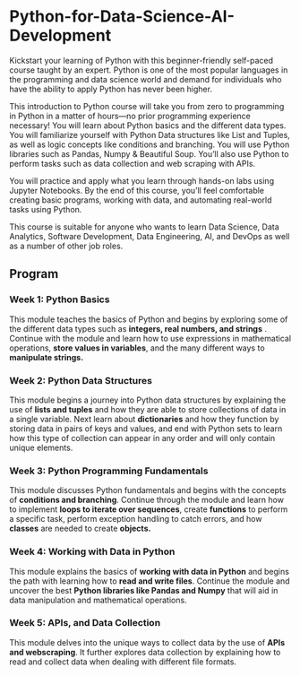 # Python-for-Data-Science-AI-Development

Kickstart your learning of Python with this beginner-friendly self-paced course taught by an expert. Python is one of the most popular languages in the programming and data science world and demand for individuals who have the ability to apply Python has never been higher.  

This introduction to Python course will take you from zero to programming in Python in a matter of hours—no prior programming experience necessary! You will learn about Python basics and the different data types. You will familiarize yourself with Python Data structures like List and Tuples, as well as logic concepts like conditions and branching. You will use Python libraries such as Pandas, Numpy & Beautiful Soup. You’ll also use Python to perform tasks such as data collection and web scraping with APIs.  

You will practice and apply what you learn through hands-on labs using Jupyter Notebooks. By the end of this course, you’ll feel comfortable creating basic programs, working with data, and automating real-world tasks using Python.  

This course is suitable for anyone who wants to learn Data Science, Data Analytics, Software Development, Data Engineering, AI, and DevOps as well as a number of other job roles.

## Program 

### Week 1: Python Basics
This module teaches the basics of Python and begins by exploring some of the different data types such as **integers, real numbers, and strings** . Continue with the module and learn how to use expressions in mathematical operations, **store values in variables**, and the many different ways to **manipulate strings.**


### Week 2: Python Data Structures
This module begins a journey into Python data structures by explaining the use of **lists and tuples** and how they are able to store collections of data in a single variable. Next learn about **dictionaries** and how they function by storing data in pairs of keys and values, and end with Python sets to learn how this type of collection can appear in any order and will only contain unique elements.


### Week 3: Python Programming Fundamentals
This module discusses Python fundamentals and begins with the concepts of **conditions and branching**. Continue through the module and learn how to implement **loops to iterate over sequences**, create **functions** to perform a specific task, perform exception handling to catch errors, and how **classes** are needed to create **objects.**


### Week 4: Working with Data in Python
This module explains the basics of **working with data in Python** and begins the path with learning how to **read and write files**. Continue the module and uncover the best **Python libraries like Pandas and Numpy** that will aid in data manipulation and mathematical operations.


### Week 5: APIs, and Data Collection
This module delves into the unique ways to collect data by the use of **APIs and webscraping**. It further explores data collection by explaining how to read and collect data when dealing with different file formats.
